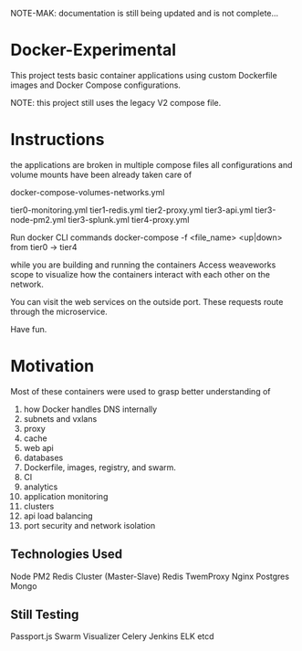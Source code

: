 NOTE-MAK: documentation is still being updated and is not complete...

# Docker-Experimental

This project tests basic container applications using custom Dockerfile images and Docker Compose configurations.

NOTE: this project still uses the legacy V2 compose file.

# Instructions
the applications are broken in multiple compose files
all configurations and volume mounts have been already taken care of

docker-compose-volumes-networks.yml

tier0-monitoring.yml
tier1-redis.yml
tier2-proxy.yml
tier3-api.yml
tier3-node-pm2.yml
tier3-splunk.yml
tier4-proxy.yml

Run docker CLI commands
docker-compose -f <file_name> <up|down>
from tier0 -> tier4

while you are building and running the containers
Access weaveworks scope to visualize how the containers interact with each other on the network.

You can visit the web services on the  outside port.
These requests route through the microservice.

Have fun.

# Motivation
Most of these containers were used to grasp better understanding of
1. how Docker handles DNS internally
2. subnets and vxlans
3. proxy
4. cache
5. web api
6. databases
7. Dockerfile, images, registry, and swarm.
8. CI
9. analytics
10. application monitoring
11. clusters
12. api load balancing
13. port security and network isolation

## Technologies Used
Node
PM2
Redis Cluster (Master-Slave)
Redis TwemProxy
Nginx
Postgres
Mongo

## Still Testing
Passport.js
Swarm Visualizer
Celery
Jenkins
ELK
etcd

